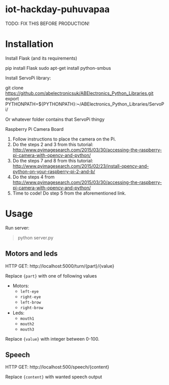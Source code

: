 # iot-hackday-puhuvapaa
TODO: FIX THIS BEFORE PRODUCTION!

# Installation

Install Flask (and its requirements)

  pip install Flask
  sudo apt-get install python-smbus

Install ServoPi library:

  git clone https://github.com/abelectronicsuk/ABElectronics_Python_Libraries.git
  export PYTHONPATH=${PYTHONPATH}:~/ABElectronics_Python_Libraries/ServoPi/

Or whatever folder contains that ServoPi thingy

Raspberry Pi Camera Board

1. Follow instructions to place the camera on the Pi.
2. Do the steps 2 and 3 from this tutorial: http://www.pyimagesearch.com/2015/03/30/accessing-the-raspberry-pi-camera-with-opencv-and-python/
3. Do the steps 7 and 8 from this tutorial: http://www.pyimagesearch.com/2015/02/23/install-opencv-and-python-on-your-raspberry-pi-2-and-b/
4. Do the steps 4 from http://www.pyimagesearch.com/2015/03/30/accessing-the-raspberry-pi-camera-with-opencv-and-python/
5. Time to code! Do step 5 from the aforementioned link.

# Usage

Run server:
> python server.py

## Motors and leds
HTTP GET:
http://localhost:5000/turn/{part}/{value}

Replace `{part}` with one of following values
* Motors:
  * `left-eye`
  * `right-eye`
  * `left-brow`
  * `right-brow`
* Leds:
  * `mouth1`
  * `mouth2`
  * `mouth3`

Replace `{value}` with integer between 0-100.

## Speech
HTTP GET:
http://localhost:500/speech/{content}

Replace `{content}` with wanted speech output
